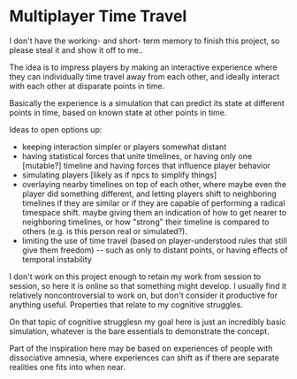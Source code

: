 # Multiplayer Time Travel

I don't have the working- and short- term memory to finish this project, so please steal it and show it off to me..

The idea is to impress players by making an interactive experience where they can individually time travel away from each other, and ideally interact with each other at disparate points in time.

Basically the experience is a simulation that can predict its state at different points in time, based on known state at other points in time.

Ideas to open options up:
- keeping interaction simpler or players somewhat distant
- having statistical forces that unite timelines, or having only one [mutable?] timeline and having forces that influence player behavior
- simulating players [likely as if npcs to simplify things]
- overlaying nearby timelines on top of each other, where maybe even the player did something different, and letting players shift to neighboring timelines if they are similar or if they are capable of performing a radical timespace shift.  maybe giving them an indication of how to get nearer to neighboring timelines, or how "strong" their timeline is compared to others (e.g. is this person real or simulated?).
- limiting the use of time travel (based on player-understood rules that still give them freedom) -- such as only to distant points, or having effects of temporal instability

I don't work on this project enough to retain my work from session to session, so here it is online so that something might develop. I usually find it relatively noncontroversial to work on, but don't consider it productive for anything useful. Properties that relate to my cognitive struggles.

On that topic of cognitive strugglesn my goal here is just an incredibly basic simulation, whatever is the bare essentials to demonstrate the concept.

Part of the inspiration here may be based on experiences of people with dissociative amnesia, where experiences can shift as if there are separate realities one fits into when near.

